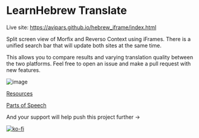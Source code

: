 # LearnHebrew Translate

Live site: https://avipars.github.io/hebrew_iframe/index.html

Split screen view of Morfix and Reverso Context using iFrames. There is a unified search bar that will update both sites at the same time. 

This allows you to compare results and varying translation quality between the two platforms. 
Feel free to open an issue and make a pull request with new features. 

![image](https://user-images.githubusercontent.com/5733247/107147722-42948400-6958-11eb-8009-4f79fc61694c.png)

[Resources](https://avipars.github.io/hebrew_iframe/Resources.html)

[Parts of Speech](https://avipars.github.io/hebrew_iframe/parts_of_speech.html)

And your support will help push this project further -> 


[![ko-fi](https://ko-fi.com/img/githubbutton_sm.svg)](https://ko-fi.com/J3J81LRFO)
